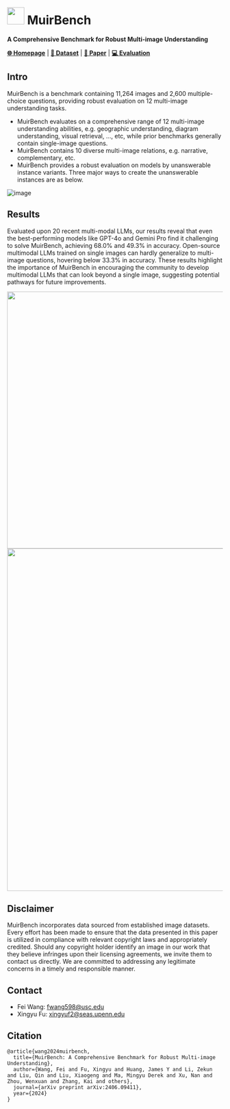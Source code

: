 # <img src="https://github.com/muirbench/MuirBench/assets/19998174/98f0acd3-58aa-46d7-85c0-656ee10d13f7" width="40" /> MuirBench

**A Comprehensive Benchmark for Robust Multi-image Understanding**

[**🌐 Homepage**](https://muirbench.github.io/) | [**🤗 Dataset**](https://huggingface.co/datasets/MUIRBENCH/MUIRBENCH) | [**📖 Paper**](https://arxiv.org/abs/2406.09411) | [**💻 Evaluation**](https://github.com/muirbench/MuirBench) 


## Intro

MuirBench is a benchmark containing 11,264 images and 2,600 multiple-choice questions, providing robust evaluation on 12 multi-image understanding tasks.

* MuirBench evaluates on a comprehensive range of 12 multi-image understanding abilities, e.g. geographic understanding, diagram understanding, visual retrieval, ..., etc, while prior benchmarks generally contain single-image questions.
* MuirBench contains 10 diverse multi-image relations, e.g. narrative, complementary, etc.
* MuirBench provides a robust evaluation on models by unanswerable instance variants. Three major ways to create the unanswerable instances are as below.

![image](https://github.com/muirbench/MuirBench/assets/19998174/77575d52-a088-47ae-a594-8e294a1ff089)


## Results

Evaluated upon 20 recent multi-modal LLMs, our results reveal that even the best-performing models like GPT-4o and Gemini Pro find it challenging to solve MuirBench, achieving 68.0% and 49.3% in accuracy. Open-source multimodal LLMs trained on single images can hardly generalize to multi-image questions, hovering below 33.3% in accuracy. These results highlight the importance of MuirBench in encouraging the community to develop multimodal LLMs that can look beyond a single image, suggesting potential pathways for future improvements.

<img src="https://cdn-uploads.huggingface.co/production/uploads/652d9db6442fb6963b778295/Os7vmHXbyuGhbGQHa4apR.png" width="600" />

<img src="https://cdn-uploads.huggingface.co/production/uploads/652d9db6442fb6963b778295/IbksaTwSf7F316Uv7qD8e.png" width="800" />

## Disclaimer
MuirBench incorporates data sourced from established image datasets. Every effort has been made to ensure that the data presented in this paper is utilized in compliance with relevant copyright laws and appropriately credited. Should any copyright holder identify an image in our work that they believe infringes upon their licensing agreements, we invite them to contact us directly. We are committed to addressing any legitimate concerns in a timely and responsible manner.

## Contact

* Fei Wang: fwang598@usc.edu
* Xingyu Fu: xingyuf2@seas.upenn.edu

## Citation
```
@article{wang2024muirbench,
  title={MuirBench: A Comprehensive Benchmark for Robust Multi-image Understanding},
  author={Wang, Fei and Fu, Xingyu and Huang, James Y and Li, Zekun and Liu, Qin and Liu, Xiaogeng and Ma, Mingyu Derek and Xu, Nan and Zhou, Wenxuan and Zhang, Kai and others},
  journal={arXiv preprint arXiv:2406.09411},
  year={2024}
}
```
